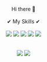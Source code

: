 
<br /><br />
<div align="center">
   Hi there 👋
</div>
<!--
**LeeKangHeee/LeeKangheee** is a ✨ _special_ ✨ repository because its `README.md` (this file) appears on your GitHub profile.

Here are some ideas to get you started:

- 🔭 I’m currently working on ...
- 🌱 I’m currently learning ...
- 👯 I’m looking to collaborate on ...
- 🤔 I’m looking for help with ...
- 💬 Ask me about ...
- 📫 How to reach me: ...
- 😄 Pronouns: ...
- ⚡ Fun fact: ...
-->






<!-- 
<img src="https://img.shields.io/badge/python-3776AB?style=flat-square&logo=python&logoColor=white"/></a>
<img src="https://img.shields.io/badge/Hibernate-59666C?style=flat-square&logo=Hibernate&logoColor=white"/></a>
<img src="https://img.shields.io/badge/ElasticSearch-005571?style=flat-square&logo=ElasticSearch&logoColor=white"/></a>

<img src="https://img.shields.io/badge/Confluence-172B4D?style=flat-square&logo=Confluence&logoColor=white"/></a>
<img src="https://img.shields.io/badge/GCP-4285F4?style=flat-square&logo=Google Cloud&logoColor=white"/></a>
-->

<br />
 
<div align="center">
  ✔ My Skills ✔
</div>
<br />
<div align="center">
<img src="https://img.shields.io/badge/Java-E2231A?style=flat-square&logo=Java&logoColor=white"/></a>
<img src="https://img.shields.io/badge/Spring-6DB33F?style=flat-square&logo=Spring&logoColor=white"/></a>
<img src="https://img.shields.io/badge/MySql-4479A1?style=flat-square&logo=MySql&logoColor=white"/></a>
<img src="https://img.shields.io/badge/Mybatis-000000?style=flat-square&logo=Twitter&logoColor=white"/></a>
<img src="https://img.shields.io/badge/jQuery-0769AD?style=flat-square&logo=jQuery&logoColor=white"/></a>
</div>
<br />

</div>
<br />
<div align="center">
<img src="https://img.shields.io/badge/Jira-0052CC?style=flat-square&logo=Jira Software&logoColor=white"/></a>
<img src="https://img.shields.io/badge/Notion-000000?style=flat-square&logo=Notion&logoColor=white"/></a>
<br />
</div>




<br /><br />
<br /><br />
<br /><br />


